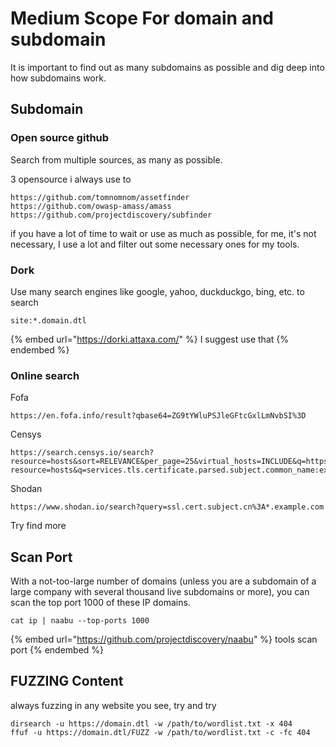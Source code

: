 # Medium Scope For domain and subdomain

It is important to find out as many subdomains as possible and dig deep into how subdomains work.

## Subdomain

### Open source github

Search from multiple sources, as many as possible.

3 opensource i always use to

```
https://github.com/tomnomnom/assetfinder
https://github.com/owasp-amass/amass
https://github.com/projectdiscovery/subfinder
```

if you have a lot of time to wait or use as much as possible, for me, it's not necessary, I use a lot and filter out some necessary ones for my tools.

### Dork

Use many search engines like google, yahoo, duckduckgo, bing, etc. to search

```
site:*.domain.dtl
```

{% embed url="https://dorki.attaxa.com/" %}
I suggest use that
{% endembed %}

### Online search

Fofa

```
https://en.fofa.info/result?qbase64=ZG9tYWluPSJleGFtcGxlLmNvbSI%3D
```

Censys

```
https://search.censys.io/search?resource=hosts&sort=RELEVANCE&per_page=25&virtual_hosts=INCLUDE&q=https://search.censys.io/search/report?resource=hosts&q=services.tls.certificate.parsed.subject.common_name:example.com&virtual_hosts=INCLUDE&field=services.tls.certificate.parsed.subject.common_name&num_buckets=1000
```

Shodan

```
https://www.shodan.io/search?query=ssl.cert.subject.cn%3A*.example.com
```

Try find more

## Scan Port

With a not-too-large number of domains (unless you are a subdomain of a large company with several thousand live subdomains or more), you can scan the top port 1000 of these IP domains.



```
cat ip | naabu --top-ports 1000
```

{% embed url="https://github.com/projectdiscovery/naabu" %}
tools scan port
{% endembed %}

## FUZZING Content

always fuzzing in any website you see, try and try

```
dirsearch -u https://domain.dtl -w /path/to/wordlist.txt -x 404
ffuf -u https://domain.dtl/FUZZ -w /path/to/wordlist.txt -c -fc 404
```


